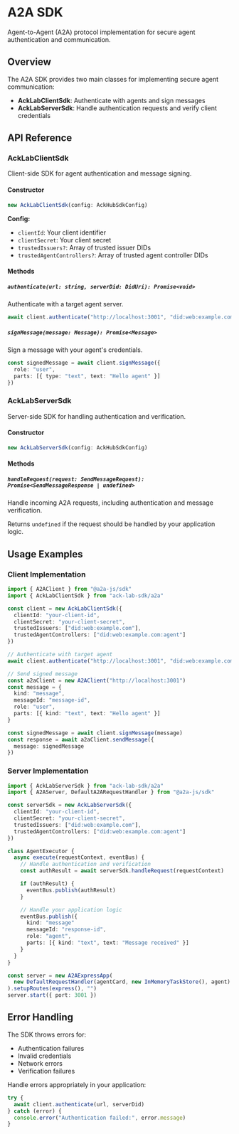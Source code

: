 # A2A SDK

Agent-to-Agent (A2A) protocol implementation for secure agent authentication and communication.

## Overview

The A2A SDK provides two main classes for implementing secure agent communication:

- **AckLabClientSdk**: Authenticate with agents and sign messages
- **AckLabServerSdk**: Handle authentication requests and verify client credentials

## API Reference

### AckLabClientSdk

Client-side SDK for agent authentication and message signing.

#### Constructor

```typescript
new AckLabClientSdk(config: AckHubSdkConfig)
```

**Config:**

- `clientId`: Your client identifier
- `clientSecret`: Your client secret
- `trustedIssuers?`: Array of trusted issuer DIDs
- `trustedAgentControllers?`: Array of trusted agent controller DIDs

#### Methods

##### `authenticate(url: string, serverDid: DidUri): Promise<void>`

Authenticate with a target agent server.

```typescript
await client.authenticate("http://localhost:3001", "did:web:example.com:agent")
```

##### `signMessage(message: Message): Promise<Message>`

Sign a message with your agent's credentials.

```typescript
const signedMessage = await client.signMessage({
  role: "user",
  parts: [{ type: "text", text: "Hello agent" }]
})
```

### AckLabServerSdk

Server-side SDK for handling authentication and verification.

#### Constructor

```typescript
new AckLabServerSdk(config: AckHubSdkConfig)
```

#### Methods

##### `handleRequest(request: SendMessageRequest): Promise<SendMessageResponse | undefined>`

Handle incoming A2A requests, including authentication and message verification.

Returns `undefined` if the request should be handled by your application logic.

## Usage Examples

### Client Implementation

```typescript
import { A2AClient } from "@a2a-js/sdk"
import { AckLabClientSdk } from "ack-lab-sdk/a2a"

const client = new AckLabClientSdk({
  clientId: "your-client-id",
  clientSecret: "your-client-secret",
  trustedIssuers: ["did:web:example.com"],
  trustedAgentControllers: ["did:web:example.com:agent"]
})

// Authenticate with target agent
await client.authenticate("http://localhost:3001", "did:web:example.com:agent")

// Send signed message
const a2aClient = new A2AClient("http://localhost:3001")
const message = {
  kind: "message",
  messageId: "message-id",
  role: "user",
  parts: [{ kind: "text", text: "Hello agent" }]
}

const signedMessage = await client.signMessage(message)
const response = await a2aClient.sendMessage({
  message: signedMessage
})
```

### Server Implementation

```typescript
import { AckLabServerSdk } from "ack-lab-sdk/a2a"
import { A2AServer, DefaultA2ARequestHandler } from "@a2a-js/sdk"

const serverSdk = new AckLabServerSdk({
  clientId: "your-client-id",
  clientSecret: "your-client-secret",
  trustedIssuers: ["did:web:example.com"],
  trustedAgentControllers: ["did:web:example.com:agent"]
})

class AgentExecutor {
  async execute(requestContext, eventBus) {
    // Handle authentication and verification
    const authResult = await serverSdk.handleRequest(requestContext)

    if (authResult) {
      eventBus.publish(authResult)
    }

    // Handle your application logic
    eventBus.publish({
      kind: "message"
      messageId: "response-id",
      role: "agent",
      parts: [{ kind: "text", text: "Message received" }]
    }
  }
}

const server = new A2AExpressApp(
  new DefaultRequestHandler(agentCard, new InMemoryTaskStore(), agent)
).setupRoutes(express(), "")
server.start({ port: 3001 })
```

## Error Handling

The SDK throws errors for:

- Authentication failures
- Invalid credentials
- Network errors
- Verification failures

Handle errors appropriately in your application:

```typescript
try {
  await client.authenticate(url, serverDid)
} catch (error) {
  console.error("Authentication failed:", error.message)
}
```
